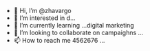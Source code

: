 - 👋 Hi, I’m @zhavargo
- 👀 I’m interested in d...
- 🌱 I’m currently learning ...digital marketing
- 💞️ I’m looking to collaborate on campaighns ...
- 📫 How to reach me 4562676 ...

<!---
zhavargo/zhavargo is a ✨ special ✨ repository because its `README.md` (this file) appears on your GitHub profile.
You can click the Preview link to take a look at your changes.
--->
